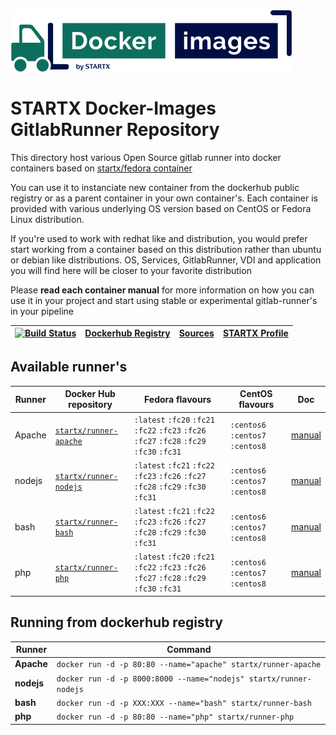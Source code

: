 [![startxfr/docker-images](https://raw.githubusercontent.com/startxfr/docker-images/master/travis/logo-small.svg?sanitize=true)](https://github.com/startxfr/docker-images)

# STARTX Docker-Images GitlabRunner Repository

This directory host various Open Source gitlab runner into docker containers based on [startx/fedora container](https://hub.docker.com/r/startx/fedora)

You can use it to instanciate new container from the dockerhub public registry
or as a parent container in your own container's.
Each container is provided with various underlying OS version based on CentOS or
Fedora Linux distribution.

If you're used to work with redhat like and distribution, you would prefer start working
from a container based on this distribution rather than ubuntu or debian like distributions.
OS, Services, GitlabRunner, VDI and application you will find here will be closer to your favorite distribution

Please **read each container manual** for more information on how you can use it in
your project and start using stable or experimental gitlab-runner's in your pipeline

| [![Build Status](https://travis-ci.org/startxfr/docker-images.svg?branch=master)](https://travis-ci.org/startxfr/docker-images) | [Dockerhub Registry](https://hub.docker.com/r/startx) | [Sources](https://github.com/startxfr/docker-images/) | [STARTX Profile](https://github.com/startxfr) |
| ------------------------------------------------------------------------------------------------------------------------------- | ----------------------------------------------------- | ----------------------------------------------------- | --------------------------------------------- |


## Available runner's

| Runner | Docker Hub repository                                                   | Fedora flavours                                                                           | CentOS flavours                  | Doc                        |
| ------ | ----------------------------------------------------------------------- | ----------------------------------------------------------------------------------------- | -------------------------------- | -------------------------- |
| Apache | [`startx/runner-apache`](https://hub.docker.com/r/startx/runner-apache) | `:latest` `:fc20` `:fc21` `:fc22` `:fc23` `:fc26` `:fc27` `:fc28` `:fc29` `:fc30` `:fc31` | `:centos6` `:centos7` `:centos8` | [manual](apache/README.md) |
| nodejs | [`startx/runner-nodejs`](https://hub.docker.com/r/startx/runner-nodejs) | `:latest` `:fc21` `:fc22` `:fc23` `:fc26` `:fc27` `:fc28` `:fc29` `:fc30` `:fc31`         | `:centos6` `:centos7` `:centos8` | [manual](nodejs/README.md) |
| bash | [`startx/runner-bash`](https://hub.docker.com/r/startx/runner-bash) | `:latest` `:fc21` `:fc22` `:fc23` `:fc26` `:fc27` `:fc28` `:fc29` `:fc30` `:fc31`         | `:centos6` `:centos7` `:centos8` | [manual](bash/README.md) |
| php    | [`startx/runner-php`](https://hub.docker.com/r/startx/runner-php)       | `:latest` `:fc20` `:fc21` `:fc22` `:fc23` `:fc26` `:fc27` `:fc28` `:fc29` `:fc30` `:fc31` | `:centos6` `:centos7` `:centos8` | [manual](php/README.md)    |

## Running from dockerhub registry

| Runner     | Command                                                           |
| ---------- | ----------------------------------------------------------------- |
| **Apache** | `docker run -d -p 80:80 --name="apache" startx/runner-apache`     |
| **nodejs** | `docker run -d -p 8000:8000 --name="nodejs" startx/runner-nodejs` |
| **bash** | `docker run -d -p XXX:XXX --name="bash" startx/runner-bash`   |
| **php**    | `docker run -d -p 80:80 --name="php" startx/runner-php`           |
